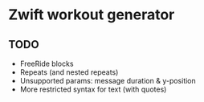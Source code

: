 # Zwift workout generator

## TODO

- FreeRide blocks
- Repeats (and nested repeats)
- Unsupported params: message duration & y-position
- More restricted syntax for text (with quotes)
